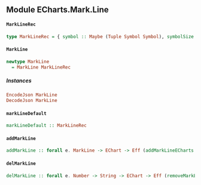 ## Module ECharts.Mark.Line

#### `MarkLineRec`

``` purescript
type MarkLineRec = { symbol :: Maybe (Tuple Symbol Symbol), symbolSize :: Maybe DoubleSymbolSize, symbolRotate :: Maybe (Tuple Number Number), effect :: Maybe MarkPointEffect, geoCoord :: Maybe (Array GeoCoord), data :: Maybe (Array (Tuple MarkPointData MarkPointData)), itemStyle :: Maybe ItemStyle }
```

#### `MarkLine`

``` purescript
newtype MarkLine
  = MarkLine MarkLineRec
```

##### Instances
``` purescript
EncodeJson MarkLine
DecodeJson MarkLine
```

#### `markLineDefault`

``` purescript
markLineDefault :: MarkLineRec
```

#### `addMarkLine`

``` purescript
addMarkLine :: forall e. MarkLine -> EChart -> Eff (addMarkLineECharts :: ADD_MARKLINE | e) EChart
```

#### `delMarkLine`

``` purescript
delMarkLine :: forall e. Number -> String -> EChart -> Eff (removeMarkLine :: REMOVE_MARKLINE | e) EChart
```


